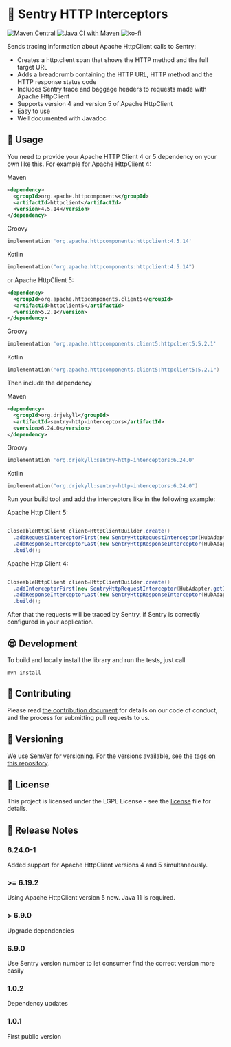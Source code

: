 # :flashlight: Sentry HTTP Interceptors

[![Maven Central](https://img.shields.io/maven-central/v/org.drjekyll/sentry-http-interceptors.svg?label=Maven%20Central)](https://search.maven.org/search?q=g:%22org.drjekyll%22%20AND%20a:%22sentry-http-interceptors%22)
[![Java CI with Maven](https://github.com/dheid/sentry-http-interceptors/actions/workflows/build.yml/badge.svg)](https://github.com/dheid/sentry-http-interceptors/actions/workflows/build.yml)
[![ko-fi](https://ko-fi.com/img/githubbutton_sm.svg)](https://ko-fi.com/W7W3EER56)

Sends tracing information about Apache HttpClient calls to Sentry:

* Creates a http.client span that shows the HTTP method and the full target URL
* Adds a breadcrumb containing the HTTP URL, HTTP method and the HTTP response status code
* Includes Sentry trace and baggage headers to requests made with Apache HttpClient
* Supports version 4 and version 5 of Apache HttpClient
* Easy to use
* Well documented with Javadoc

## :wrench: Usage

You need to provide your Apache HTTP Client 4 or 5 dependency on your own like this. For example for Apache HttpClient 4:

Maven
```xml
<dependency>
  <groupId>org.apache.httpcomponents</groupId>
  <artifactId>httpclient</artifactId>
  <version>4.5.14</version>
</dependency>
```
Groovy
```groovy
implementation 'org.apache.httpcomponents:httpclient:4.5.14'
```
Kotlin
```kotlin
implementation("org.apache.httpcomponents:httpclient:4.5.14")
```

or Apache HttpClient 5:

```xml
<dependency>
  <groupId>org.apache.httpcomponents.client5</groupId>
  <artifactId>httpclient5</artifactId>
  <version>5.2.1</version>
</dependency>
```
Groovy
```groovy
implementation 'org.apache.httpcomponents.client5:httpclient5:5.2.1'
```
Kotlin
```kotlin
implementation("org.apache.httpcomponents.client5:httpclient5:5.2.1")
```

Then include the dependency

Maven
```xml
<dependency>
  <groupId>org.drjekyll</groupId>
  <artifactId>sentry-http-interceptors</artifactId>
  <version>6.24.0</version>
</dependency>
```
Groovy
```groovy
implementation 'org.drjekyll:sentry-http-interceptors:6.24.0'
```

Kotlin

```kotlin
implementation("org.drjekyll:sentry-http-interceptors:6.24.0")
```

Run your build tool and add the interceptors like in the following example:

Apache Http Client 5:

```java

CloseableHttpClient client=HttpClientBuilder.create()
  .addRequestInterceptorFirst(new SentryHttpRequestInterceptor(HubAdapter.getInstance()))
  .addResponseInterceptorLast(new SentryHttpResponseInterceptor(HubAdapter.getInstance()))
  .build();

```

Apache Http Client 4:

```java

CloseableHttpClient client=HttpClientBuilder.create()
  .addInterceptorFirst(new SentryHttpRequestInterceptor(HubAdapter.getInstance()))
  .addResponseInterceptorLast(new SentryHttpResponseInterceptor(HubAdapter.getInstance()))
  .build();

```

After that the requests will be traced by Sentry, if Sentry is correctly configured in your
application.

## :sunglasses: Development

To build and locally install the library and run the tests, just call

    mvn install

## :handshake: Contributing

Please read [the contribution document](CONTRIBUTING.md) for details on our code of conduct, and the
process for submitting pull requests to us.

## :notebook: Versioning

We use [SemVer](http://semver.org/) for versioning. For the versions available, see
the [tags on this repository](https://github.com/dheid/sentry-http-interceptors/tags).

## :scroll: License

This project is licensed under the LGPL License - see the [license](LICENSE) file for details.

## :loudspeaker: Release Notes

### 6.24.0-1

Added support for Apache HttpClient versions 4 and 5 simultaneously.

### >= 6.19.2

Using Apache HttpClient version 5 now. Java 11 is required.

### > 6.9.0

Upgrade dependencies

### 6.9.0

Use Sentry version number to let consumer find the correct version more easily

### 1.0.2

Dependency updates

### 1.0.1

First public version
